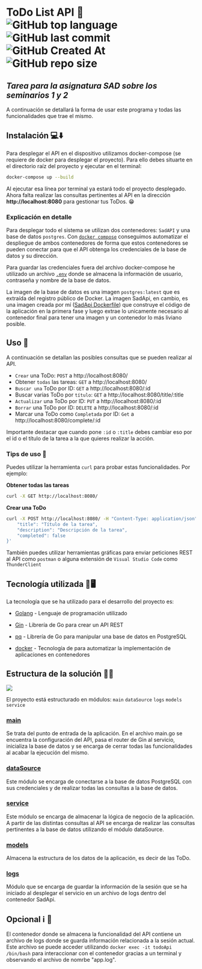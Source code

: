 # ToDo List API 📒 ![GitHub top language](https://img.shields.io/github/languages/top/alerone/SadAPI?color=%2377CDFF) ![GitHub last commit](https://img.shields.io/github/last-commit/alerone/SadAPI?color=%23bc0bbf) ![GitHub Created At](https://img.shields.io/github/created-at/alerone/SadAPI?color=%230dba69) ![GitHub repo size](https://img.shields.io/github/repo-size/alerone/SadAPI?color=%23390385)

## _Tarea para la asignatura SAD sobre los seminarios 1 y 2_

A continuación se detallará la forma de usar este programa y todas las funcionalidades que trae el mismo.

## Instalación 💻⬇️

Para desplegar el API en el dispositivo utilizamos docker-compose (se requiere de docker para desplegar el proyecto). Para ello debes situarte en el directorio raíz del proyecto y ejecutar en el terminal:

```bash
docker-compose up --build
```

Al ejecutar esa línea por terminal ya estará todo el proyecto desplegado. Ahora falta realizar las consultas pertinentes al API en la dirección **http://localhost:8080** para gestionar tus ToDos. 😁

### Explicación en detalle

Para desplegar todo el sistema se utilizan dos contenedores: `SadAPI` y una base de datos `postgres`. Con [`docker compose`](./docker-compose.yaml) conseguimos automatizar el despliegue de ambos contenedores de forma que estos contenedores se pueden conectar para que el API obtenga los credenciales de la base de datos y su dirección.

Para guardar las credenciales fuera del archivo docker-compose he utilizado un archivo [`.env`](./src/.env) donde se almacena la información de usuario, contraseña y nombre de la base de datos.

La imagen de la base de datos es una imagen `postgres:latest` que es extraída del registro público de Docker. La imagen SadApi, en cambio, es una imagen creada por mí ([SadApi Dockerfile](./src/Dockerfile)) que construye el código de la aplicación en la primera fase y luego extrae lo unicamente necesario al contenedor final para tener una imagen y un contenedor lo más liviano posible.

## Uso 🧠

A continuación se detallan las posibles consultas que se pueden realizar al API.

- `Crear` una ToDo: `POST` a http://localhost:8080/
- Obtener `todas` las tareas: `GET` a http://localhost:8080/
- `Buscar una` ToDo por ID: `GET` a http://localhost:8080/:id
- Buscar varias ToDo por `título`: `GET` a http://localhost:8080/title/:title
- `Actualizar` una ToDo por ID: `PUT` a http://localhost:8080/:id
- `Borrar` una ToDo por ID: `DELETE` a http://localhost:8080/:id
- Marcar una ToDo como `Completada` por ID: `Get` a http://localhost:8080/complete/:id

Importante destacar que cuando pone `:id` o `:title` debes cambiar eso por el id o el título de la tarea a la que quieres realizar la acción.

### Tips de uso 📓

Puedes utilizar la herramienta `curl` para probar estas funcionalidades. Por ejemplo:

**Obtener todas las tareas**

```bash
curl -X GET http://localhost:8080/
```

**Crear una ToDo**

```bash
curl -X POST http://localhost:8080/ -H "Content-Type: application/json" -d '{
    "title": "Título de la tarea",
    "description": "Descripción de la tarea",
    "completed": false
}'
```

También puedes utilizar herramientas gráficas para enviar peticiones REST al API como `postman` o alguna extensión de `Visual Studio Code` como `ThunderClient`

## Tecnología utilizada 🤖🖥️

La tecnología que se ha utilizado para el desarrollo del proyecto es:

- [Golang](https://go.dev/) - Lenguaje de programación utilizado

- [Gin](github.com/gin-gonic/gin) - Librería de Go para crear un API REST

- [pq](github.com/lib/pq) - Librería de Go para manipular una base de datos en PostgreSQL

- [docker](https://www.docker.com/) - Tecnología de para automatizar la implementación de aplicaciones en contenedores

## Estructura de la solución 🏢👷

![](./assets/Estructura%20aplicación.png)

El proyecto está estructurado en módulos: `main` `dataSource` `logs` `models` `service`

### [main](./src/main.go)

Se trata del punto de entrada de la aplicación. En el archivo main.go se encuentra la configuración del API, pasa el router de Gin al servicio, inicializa la base de datos y se encarga de cerrar todas las funcionalidades al acabar la ejecución del mismo.

### [dataSource](./src/dataSource/)

Este módulo se encarga de conectarse a la base de datos PostgreSQL con sus credenciales y de realizar todas las consultas a la base de datos.

### [service](./src/service/)

Este módulo se encarga de almacenar la lógica de negocio de la aplicación. A partir de las distintas consultas al API se encarga de realizar las consultas pertinentes a la base de datos utilizando el módulo dataSource.

### [models](./src/models/)

Almacena la estructura de los datos de la aplicación, es decir de las ToDo.

### [logs](./src/logs/)

Módulo que se encarga de guardar la información de la sesión que se ha iniciado al desplegar el servicio en un archivo de logs dentro del contenedor SadApi.

## Opcional ℹ️ 🚀
El contenedor donde se almacena la funcionalidad del API contiene un archivo de logs donde se guarda información relacionada a la sesión actual. Este archivo se puede acceder utilizando `docker exec -it todoApi /bin/bash` para interaccionar con el contenedor gracias a un terminal y observando el archivo de nomrbe "app.log".
